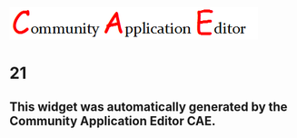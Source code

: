 ![CAE](https://github.com/PhilCAEOrg/frontendComponent-21/blob/gh-pages/img/logo.png)  

21
===================


This widget was automatically generated by the Community Application Editor CAE.  
---------------
